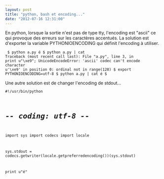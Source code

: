 ```yaml
---
layout: post
title: "python, bash et encoding..."
date: "2012-07-16 12:31:00"
---
```

En python, lorsque la sortie n'est pas de type tty, l'encoding est "ascii" ce qui provoque des erreurs sur les caractères accentués. La solution est d'exporter la variable PYTHONIOENCODING qui définit l'encoding à utiliser.  <code><pre>
$ python a.py 
é
$ python a.py | cat
Traceback (most recent call last):
  File "a.py", line 3, in <module>
    print u"\xe9";
UnicodeEncodeError: 'ascii' codec can't encode character u'\xe9' in position 0: 
ordinal not in range(128)
$ export PYTHONIOENCODING=utf-8 
$ python a.py | cat
é
$
</pre></code> Une autre solution est de changer l'encoding de stdout...  <code><pre>
#!/usr/bin/python
# -*- coding: utf-8 -*-

import sys
import codecs
import locale

sys.stdout = codecs.getwriter(locale.getpreferredencoding())(sys.stdout)

print u"é"
</pre></code>
